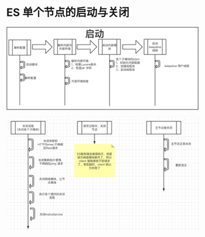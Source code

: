 # ES 单个节点的启动与关闭

![&#x8282;&#x70B9;&#x542F;&#x52A8;](../../.gitbook/assets/image%20%2829%29.png)

![&#x8282;&#x70B9;&#x5173;&#x95ED;](../../.gitbook/assets/image%20%2814%29.png)


